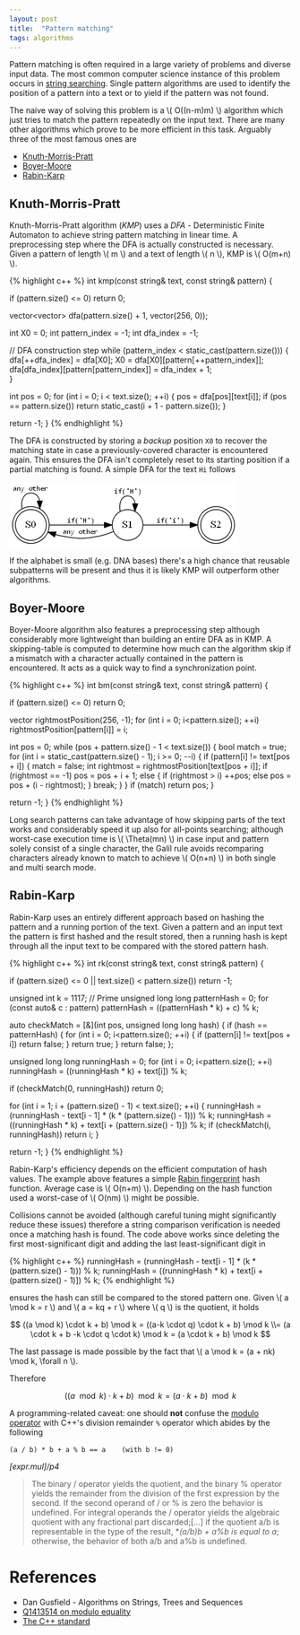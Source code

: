 ```yaml
---
layout: post
title:  "Pattern matching"
tags: algorithms
---
```


Pattern matching is often required in a large variety of problems and diverse input data. The most common computer science instance of this problem occurs in [string searching](https://en.wikipedia.org/wiki/String_searching_algorithm). Single pattern algorithms are used to identify the position of a pattern into a text or to yield if the pattern was not found.

The naive way of solving this problem is a \\( O((n-m)m) \\) algorithm which just tries to match the pattern repeatedly on the input text. There are many other algorithms which prove to be more efficient in this task. Arguably three of the most famous ones are

* [Knuth-Morris-Pratt](https://en.wikipedia.org/wiki/Knuth%E2%80%93Morris%E2%80%93Pratt_algorithm)
* [Boyer-Moore](https://en.wikipedia.org/wiki/Boyer%E2%80%93Moore_string_search_algorithm)
* [Rabin-Karp](https://en.wikipedia.org/wiki/Rabin%E2%80%93Karp_algorithm)

Knuth-Morris-Pratt
------------------

Knuth-Morris-Pratt algorithm (*KMP*) uses a *DFA* - Deterministic Finite Automaton to achieve string pattern matching in linear time. A preprocessing step where the DFA is actually constructed is necessary. Given a pattern of length \\( m \\) and a text of length \\( n \\), KMP is \\( O(m+n) \\).

{% highlight c++ %}
int kmp(const string& text, const string& pattern) {

  if (pattern.size() <= 0)
    return 0;

  vector<vector<int>> dfa(pattern.size() + 1, vector<int>(256, 0));

  int X0 = 0;
  int pattern_index = -1;
  int dfa_index = -1;

  // DFA construction step
  while (pattern_index < static_cast<int>(pattern.size())) {
    dfa[++dfa_index] = dfa[X0];
    X0 = dfa[X0][pattern[++pattern_index]];
    dfa[dfa_index][pattern[pattern_index]] = dfa_index + 1;    
  }

  int pos = 0;
  for (int i = 0; i < text.size(); ++i) {
    pos = dfa[pos][text[i]];
    if (pos == pattern.size())
      return static_cast<int>(i + 1 - pattern.size());
  }

  return -1;
}
{% endhighlight %}

The DFA is constructed by storing a *backup* position `X0` to recover the matching state in case a previously-covered character is encountered again. This ensures the DFA isn't completely reset to its starting position if a partial matching is found. A simple DFA for the text `Hi` follows

![image](/images/posts/patternmatching1.png)

If the alphabet is small (e.g. DNA bases) there's a high chance that reusable subpatterns will be present and thus it is likely KMP will outperform other algorithms.

Boyer-Moore
-----------

Boyer-Moore algorithm also features a preprocessing step although considerably more lightweight than building an entire DFA as in KMP. A skipping-table is computed to determine how much can the algorithm skip if a mismatch with a character actually contained in the pattern is encountered. It acts as a quick way to find a synchronization point.

{% highlight c++ %}
int bm(const string& text, const string& pattern) {

  if (pattern.size() <= 0)
    return 0;

  vector<int> rightmostPosition(256, -1);
  for (int i = 0; i<pattern.size(); ++i)
    rightmostPosition[pattern[i]] = i;

  int pos = 0;
  while (pos + pattern.size() - 1 < text.size()) {
    bool match = true;
    for (int i = static_cast<int>(pattern.size() - 1); i >= 0; --i) {
      if (pattern[i] != text[pos + i]) {
        match = false;
        int rightmost = rightmostPosition[text[pos + i]];
        if (rightmost == -1)
          pos = pos + i + 1;
        else {
          if (rightmost > i)
            ++pos;
          else
            pos = pos + (i - rightmost);
        }
        break;
      }
    }
    if (match)
      return pos;
  }

  return -1;
}
{% endhighlight %}

Long search patterns can take advantage of how skipping parts of the text works and considerably speed it up also for all-points searching; although worst-case execution time is \\( \Theta(mn) \\) in case input and pattern solely consist of a single character, the Galil rule avoids recomparing characters already known to match to achieve \\( O(n+n) \\) in both single and multi search mode.

Rabin-Karp
----------

Rabin-Karp uses an entirely different approach based on hashing the pattern and a running portion of the text. Given a pattern and an input text the pattern is first hashed and the result stored, then a running hash is kept through all the input text to be compared with the stored pattern hash.

{% highlight c++ %}
int rk(const string& text, const string& pattern) {

  if (pattern.size() <= 0 || text.size() < pattern.size())
    return -1;

  unsigned int k = 1117; // Prime
  unsigned long long patternHash = 0;
  for (const auto& c : pattern)
    patternHash = ((patternHash * k) + c) % k;

  auto checkMatch = [&](int pos, unsigned long long hash) {
    if (hash == patternHash) {
      for (int i = 0; i<pattern.size(); ++i) {
        if (pattern[i] != text[pos + i])
          return false;
      }
      return true;
    }
    return false;
  };

  unsigned long long runningHash = 0;
  for (int i = 0; i<pattern.size(); ++i)
    runningHash = ((runningHash * k) + text[i]) % k;

  if (checkMatch(0, runningHash))
    return 0;

  for (int i = 1; i + (pattern.size() - 1) < text.size(); ++i) {
    runningHash = (runningHash - text[i - 1] * (k * (pattern.size() - 1))) % k;
    runningHash = ((runningHash * k) + text[i + (pattern.size() - 1)]) % k;
    if (checkMatch(i, runningHash))
      return i;
  }

  return -1;
}
{% endhighlight %}

Rabin-Karp's efficiency depends on the efficient computation of hash values. The example above features a simple [Rabin fingerprint](https://en.wikipedia.org/wiki/Rabin_fingerprint) hash function. Average case is \\( O(n+m) \\). Depending on the hash function used a worst-case of \\( O(nm) \\) might be possible.

Collisions cannot be avoided (although careful tuning might significantly reduce these issues) therefore a string comparison verification is needed once a matching hash is found. The code above works since deleting the first most-significant digit and adding the last least-significant digit in

{% highlight c++ %}
runningHash = (runningHash - text[i - 1] * (k * (pattern.size() - 1))) % k;
runningHash = ((runningHash * k) + text[i + (pattern.size() - 1)]) % k;
{% endhighlight %}

ensures the hash can still be compared to the stored pattern one. Given \\( a \mod k = r \\) and \\( a = kq + r \\) where \\( q \\) is the quotient, it holds

$$ ((a \mod k) \cdot k + b) \mod k = ((a-k \cdot q) \cdot k + b) \mod k \\= (a \cdot k + b -k \cdot q \cdot k) \mod k = (a \cdot k + b) \mod k $$

The last passage is made possible by the fact that \\( a \mod k = (a + nk) \mod k, \forall n \\).

Therefore

$$ ((a \mod k) \cdot k + b) \mod k = (a \cdot k + b) \mod k$$

A programming-related caveat: one should **not** confuse the [modulo operator](https://en.wikipedia.org/wiki/Modulo_operation) with C++'s division remainder `%` operator which abides by the following

    (a / b) * b + a % b == a    (with b != 0)

*[expr.mul]/p4*

> The binary / operator yields the quotient, and the binary % operator yields the remainder from the division
> of the first expression by the second. If the second operand of / or % is zero the behavior is undefined. For
> integral operands the / operator yields the algebraic quotient with any fractional part discarded;[...] if the
> quotient a/b is representable in the type of the result, **(a/b)*b + a%b is equal to a**; otherwise, the behavior
> of both a/b and a%b is undefined.

References
==========

* Dan Gusfield - Algorithms on Strings, Trees and Sequences
* [Q1413514 on modulo equality](http://math.stackexchange.com/q/1413514/260877)
* [The C++ standard](https://isocpp.org/)
